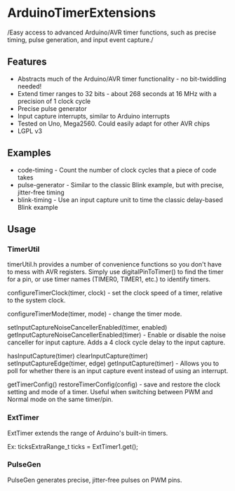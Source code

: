 # ArduinoTimerExtensions

/Easy access to advanced Arduino/AVR timer functions, such as precise timing, pulse generation, and input event capture./

## Features

* Abstracts much of the Arduino/AVR timer functionality - no bit-twiddling needed!
* Extend timer ranges to 32 bits - about 268 seconds at 16 MHz with a precision of 1 clock cycle
* Precise pulse generator
* Input capture interrupts, similar to Arduino interrupts
* Tested on Uno, Mega2560. Could easily adapt for other AVR chips
* LGPL v3

## Examples

* code-timing - Count the number of clock cycles that a piece of code takes
* pulse-generator - Similar to the classic Blink example, but with precise, jitter-free timing
* blink-timing - Use an input capture unit to time the classic delay-based Blink example

## Usage

### TimerUtil

timerUtil.h provides a number of convenience functions so you don't have to mess with AVR registers.
Simply use digitalPinToTimer() to find the timer for a pin, or use timer names (TIMER0, TIMER1, etc.) to identify timers.

configureTimerClock(timer, clock) - set the clock speed of a timer, relative to the system clock.

configureTimerMode(timer, mode) - change the timer mode.

setInputCaptureNoiseCancellerEnabled(timer, enabled)
getInputCaptureNoiseCancellerEnabled(timer) - Enable or disable the noise canceller for input capture.
Adds a 4 clock cycle delay to the input capture.

hasInputCapture(timer)
clearInputCapture(timer)
setInputCaptureEdge(timer, edge)
getInputCapture(timer) - Allows you to poll for whether there is an input capture event instead of using
an interrupt.

getTimerConfig()
restoreTimerConfig(config) - save and restore the clock setting and mode of a timer. Useful when switching between PWM and Normal mode on the same timer/pin.

### ExtTimer

ExtTimer extends the range of Arduino's built-in timers.

Ex: 
ticksExtraRange_t ticks = ExtTimer1.get();

### PulseGen

PulseGen generates precise, jitter-free pulses on PWM pins.

